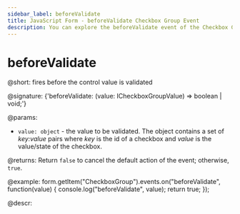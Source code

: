 ```yaml
---
sidebar_label: beforeValidate
title: JavaScript Form - beforeValidate Checkbox Group Event 
description: You can explore the beforeValidate event of the Checkbox Group control of Form in the documentation of the DHTMLX JavaScript UI library. Browse developer guides and API reference, try out code examples and live demos, and download a free 30-day evaluation version of DHTMLX Suite 7.
---
```


# beforeValidate

@short: fires before the control value is validated

@signature: {'beforeValidate: (value: ICheckboxGroupValue) => boolean | void;'}

@params:
- `value: object` - the value to be validated. The object contains a set of <i>key:value</i> pairs where <i>key</i> is the id of a checkbox and <i>value</i> is the value/state of the checkbox.

@returns:
Return `false` to cancel the default action of the event; otherwise, `true`.

@example:
form.getItem("CheckboxGroup").events.on("beforeValidate", function(value) {
    console.log("beforeValidate", value);
    return true;
});

@descr:
